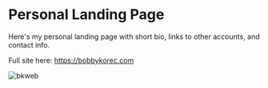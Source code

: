 # Personal Landing Page
Here's my personal landing page with short bio, links to other accounts, and contact info. 

Full site here: 
https://bobbykorec.com

![bkweb](https://user-images.githubusercontent.com/17466307/126397957-f59e2c41-c855-4622-b52a-5d43f2ca89ab.PNG)
